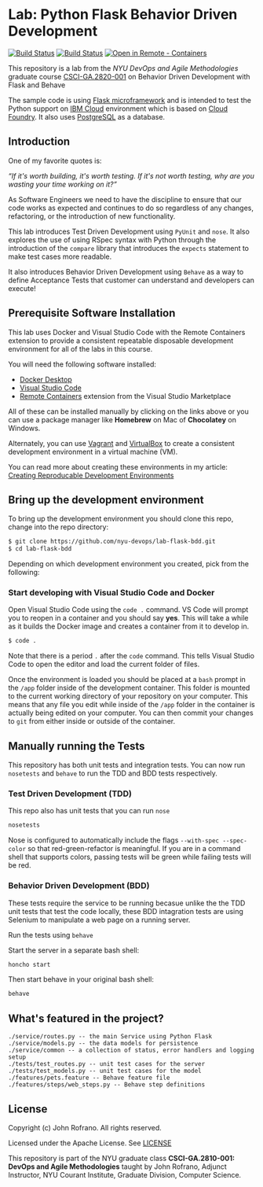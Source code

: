 # Lab: Python Flask Behavior Driven Development

[![Build Status](https://github.com/nyu-devops/lab-flask-bdd/actions/workflows/tdd-tests.yml/badge.svg)](https://github.com/nyu-devops/lab-flask-bdd/actions)
[![Build Status](https://github.com/nyu-devops/lab-flask-bdd/actions/workflows/bdd-tests.yml/badge.svg)](https://github.com/nyu-devops/lab-flask-bdd/actions)
[![Open in Remote - Containers](https://img.shields.io/static/v1?label=Remote%20-%20Containers&message=Open&color=blue&logo=visualstudiocode)](https://vscode.dev/redirect?url=vscode://ms-vscode-remote.remote-containers/cloneInVolume?url=https://github.com/nyu-devops/lab-flask-bdd)

This repository is a lab from the *NYU DevOps and Agile Methodologies* graduate course [CSCI-GA.2820-001](https://cs.nyu.edu/courses/spring21/CSCI-GA.2820-001/) on Behavior Driven Development with Flask and Behave

The sample code is using [Flask microframework](http://flask.pocoo.org/) and is intended to test the Python support on [IBM Cloud](https://cloud.ibm.com/) environment which is based on [Cloud Foundry](https://www.cloudfoundry.org). It also uses [PostgreSQL](https://www.postgresql.org) as a database.

## Introduction

One of my favorite quotes is:

_“If it's worth building, it's worth testing.
If it's not worth testing, why are you wasting your time working on it?”_

As Software Engineers we need to have the discipline to ensure that our code works as expected and continues to do so regardless of any changes, refactoring, or the introduction of new functionality.

This lab introduces Test Driven Development using `PyUnit` and `nose`. It also explores the use of using RSpec syntax with Python through the introduction of the `compare` library that introduces the `expects` statement to make test cases more readable.

It also introduces Behavior Driven Development using `Behave` as a way to define Acceptance Tests that customer can understand and developers can execute!

## Prerequisite Software Installation

This lab uses Docker and Visual Studio Code with the Remote Containers extension to provide a consistent repeatable disposable development environment for all of the labs in this course.

You will need the following software installed:

- [Docker Desktop](https://www.docker.com/products/docker-desktop)
- [Visual Studio Code](https://code.visualstudio.com)
- [Remote Containers](https://marketplace.visualstudio.com/items?itemName=ms-vscode-remote.remote-containers) extension from the Visual Studio Marketplace

All of these can be installed manually by clicking on the links above or you can use a package manager like **Homebrew** on Mac of **Chocolatey** on Windows.

Alternately, you can use [Vagrant](https://www.vagrantup.com/) and [VirtualBox](https://www.virtualbox.org/) to create a consistent development environment in a virtual machine (VM). 

You can read more about creating these environments in my article: [Creating Reproducable Development Environments](https://johnrofrano.medium.com/creating-reproducible-development-environments-fac8d6471f35)

## Bring up the development environment

To bring up the development environment you should clone this repo, change into the repo directory:

```bash
$ git clone https://github.com/nyu-devops/lab-flask-bdd.git
$ cd lab-flask-bdd
```

Depending on which development environment you created, pick from the following:

### Start developing with Visual Studio Code and Docker

Open Visual Studio Code using the `code .` command. VS Code will prompt you to reopen in a container and you should say **yes**. This will take a while as it builds the Docker image and creates a container from it to develop in.

```bash
$ code .
```

Note that there is a period `.` after the `code` command. This tells Visual Studio Code to open the editor and load the current folder of files.

Once the environment is loaded you should be placed at a `bash` prompt in the `/app` folder inside of the development container. This folder is mounted to the current working directory of your repository on your computer. This means that any file you edit while inside of the `/app` folder in the container is actually being edited on your computer. You can then commit your changes to `git` from either inside or outside of the container.

## Manually running the Tests

This repository has both unit tests and integration tests. You can now run `nosetests` and `behave` to run the TDD and BDD tests respectively.

### Test Driven Development (TDD)

This repo also has unit tests that you can run `nose`

```sh
nosetests
```

Nose is configured to automatically include the flags `--with-spec --spec-color` so that red-green-refactor is meaningful. If you are in a command shell that supports colors, passing tests will be green while failing tests will be red.

### Behavior Driven Development (BDD)

These tests require the service to be running becasue unlike the the TDD unit tests that test the code locally, these BDD intagration tests are using Selenium to manipulate a web page on a running server.

Run the tests using `behave`

Start the server in a separate bash shell:

```sh
honcho start
```

Then start behave in your original bash shell:

```sh
behave
```

## What's featured in the project?

```text
./service/routes.py -- the main Service using Python Flask
./service/models.py -- the data models for persistence
./service/common -- a collection of status, error handlers and logging setup
./tests/test_routes.py -- unit test cases for the server
./tests/test_models.py -- unit test cases for the model
./features/pets.feature -- Behave feature file
./features/steps/web_steps.py -- Behave step definitions
```

## License

Copyright (c) John Rofrano. All rights reserved.

Licensed under the Apache License. See [LICENSE](LICENSE)

This repository is part of the NYU graduate class **CSCI-GA.2810-001: DevOps and Agile Methodologies** taught by John Rofrano, Adjunct Instructor, NYU Courant Institute, Graduate Division, Computer Science.
